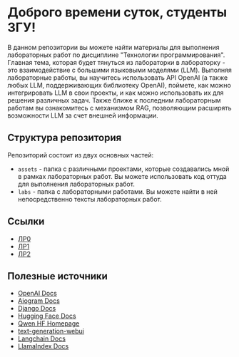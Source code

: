 # Доброго времени суток, студенты ЗГУ!

В данном репозитории вы можете найти материалы для выполнения лабораторных работ по дисциплине "Технологии программирования". Главная тема, которая будет тянуться из лабораторки в лабораторку - это взаимодействие с большими языковыми моделями (LLM). Выполняя лабораторные работы, вы научитесь использовать API OpenAI (а также любых LLM, поддерживающих библиотеку OpenAI), поймете, как можно интегрировать LLM в свои проекты, и как можно использовать их для решения различных задач. Также ближе к последним лабораторным работам вы ознакомитесь с механизмом RAG, позволяющим расширять возможности LLM за счет внешней информации.

## Структура репозитория

Репозиторий состоит из двух основных частей:

* `assets` - папка с различными проектами, которые создавались мной в рамках лабораторных работ. Вы можете использовать код оттуда для выполнения лабораторных работ.
* `labs` - папка с лабораторными работами. Вы можете найти в ней непосредственно тексты лабораторных работ.

## Ссылки

* [ЛР0](labs/lab0.md)
* [ЛР1](labs/lab1.md)
* [ЛР2](labs/lab2.md)

## Полезные источники

* [OpenAI Docs](https://platform.openai.com/docs/quickstart)
* [Aiogram Docs](https://aiogram.readthedocs.io/en/latest/)
* [Django Docs](https://docs.djangoproject.com/en/4.2/)
* [Hugging Face Docs](https://huggingface.co/docs)
* [Qwen HF Homepage](https://huggingface.co/Qwen)
* [text-generation-webui](https://github.com/oobabooga/text-generation-webui)
* [Langchain Docs](https://python.langchain.com/docs/introduction/)
* [LlamaIndex Docs](https://developers.llamaindex.ai/python/framework/)